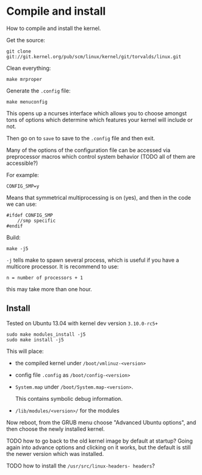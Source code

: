 # Compile and install

How to compile and install the kernel.

Get the source:

	git clone git://git.kernel.org/pub/scm/linux/kernel/git/torvalds/linux.git

Clean everything:

	make mrproper

Generate the `.config` file:

	make menuconfig

This opens up a ncurses interface which allows you to choose amongst tons of options which determine which features your kernel will include or not.

Then go on to `save` to save to the `.config` file and then exit.

Many of the options of the configuration file can be accessed via preprocessor macros which control system behavior (TODO all of them are accessible?)

For example:

    CONFIG_SMP=y

Means that symmetrical multiprocessing is on (yes), and then in the code we can use:

    #ifdef CONFIG_SMP
        //smp specific
    #endif

Build:

	make -j5

`-j` tells make to spawn several process, which is useful if you have a multicore processor. It is recommend to use:

	n = number of processors + 1

this may take more than one hour.

## Install

Tested on Ubuntu 13.04 with kernel dev version `3.10.0-rc5+`

	sudo make modules_install -j5
	sudo make install -j5

This will place:

-   the compiled kernel under `/boot/vmlinuz-<version>`

-   config file `.config` as `/boot/config-<version>`

-   `System.map` under `/boot/System.map-<version>`.

	This contains symbolic debug information.

-   `/lib/modules/<version>/` for the modules

Now reboot, from the GRUB menu choose "Advanced Ubuntu options", and then choose the newly installed kernel.

TODO how to go back to the old kernel image by default at startup? Going again into advance options and clicking on it works, but the default is still the newer version which was installed.

TODO how to install the `/usr/src/linux-headers- headers`?
